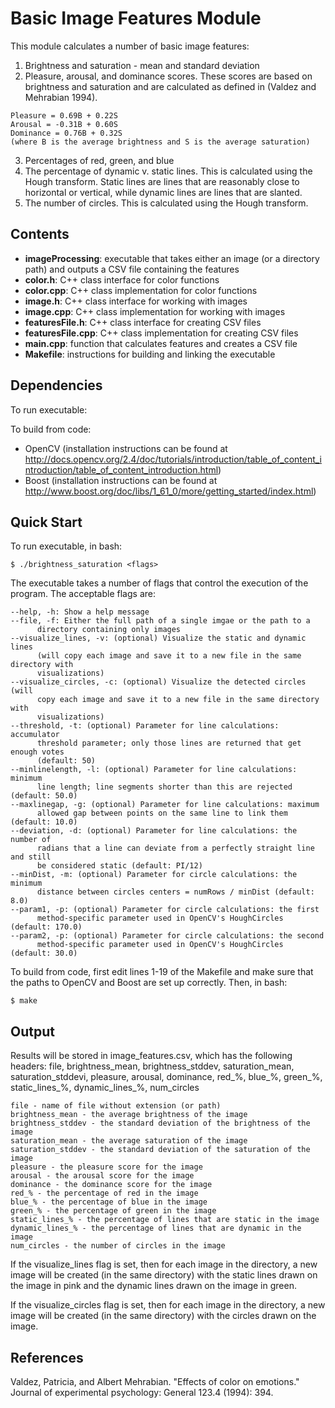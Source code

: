 # Basic Image Features Module

This module calculates a number of basic image features:

1. Brightness and saturation - mean and standard deviation
2. Pleasure, arousal, and dominance scores. These scores are based on
	   brightness and saturation and are calculated as defined in (Valdez and
	   Mehrabian 1994).
```
Pleasure = 0.69B + 0.22S
Arousal = -0.31B + 0.60S
Dominance = 0.76B + 0.32S
(where B is the average brightness and S is the average saturation)
```
3. Percentages of red, green, and blue
4. The percentage of dynamic v. static lines. This is calculated using the
	   Hough transform. Static lines are lines that are reasonably close to
	   horizontal or vertical, while dynamic lines are lines that are slanted.
5. The number of circles. This is calculated using the Hough transform.

## Contents
- **imageProcessing**: executable that takes either an image (or a directory path)
	and outputs a CSV file containing the features
- **color.h**: C++ class interface for color functions
- **color.cpp**: C++ class implementation for color functions
- **image.h**: C++ class interface for working with images
- **image.cpp**: C++ class implementation for working with images
- **featuresFile.h**: C++ class interface for creating CSV files
- **featuresFile.cpp**: C++ class implementation for creating CSV files
- **main.cpp**: function that calculates features and creates a CSV file
- **Makefile**: instructions for building and linking the executable

## Dependencies
To run executable:
<NONE>

To build from code:
- OpenCV (installation instructions can be found at
  http://docs.opencv.org/2.4/doc/tutorials/introduction/table_of_content_introduction/table_of_content_introduction.html)
- Boost (installation instructions can be found at
  http://www.boost.org/doc/libs/1_61_0/more/getting_started/index.html)

## Quick Start
To run executable, in bash:
```
$ ./brightness_saturation <flags>
```

The executable takes a number of flags that control the execution of the
program. The acceptable flags are:
```
--help, -h: Show a help message
--file, -f: Either the full path of a single imgae or the path to a
	  directory containing only images
--visualize_lines, -v: (optional) Visualize the static and dynamic lines
	  (will copy each image and save it to a new file in the same directory with
	  visualizations)
--visualize_circles, -c: (optional) Visualize the detected circles (will
	  copy each image and save it to a new file in the same directory with
	  visualizations)
--threshold, -t: (optional) Parameter for line calculations: accumulator
	  threshold parameter; only those lines are returned that get enough votes
	  (default: 50)
--minlinelength, -l: (optional) Parameter for line calculations: minimum
	  line length; line segments shorter than this are rejected (default: 50.0)
--maxlinegap, -g: (optional) Parameter for line calculations: maximum
	  allowed gap between points on the same line to link them (default: 10.0)
--deviation, -d: (optional) Parameter for line calculations: the number of
	  radians that a line can deviate from a perfectly straight line and still
	  be considered static (default: PI/12)
--minDist, -m: (optional) Parameter for circle calculations: the minimum
	  distance between circles centers = numRows / minDist (default: 8.0)
--param1, -p: (optional) Parameter for circle calculations: the first
	  method-specific parameter used in OpenCV's HoughCircles (default: 170.0)
--param2, -p: (optional) Parameter for circle calculations: the second
	  method-specific parameter used in OpenCV's HoughCircles (default: 30.0)
```

To build from code, first edit lines 1-19 of the Makefile and make sure that the
paths to OpenCV and Boost are set up correctly. Then, in bash:
```
$ make
```

## Output
Results will be stored in image_features.csv, which has the following headers:
file, brightness_mean, brightness_stddev, saturation_mean, saturation_stddevi,
pleasure, arousal, dominance, red_%, blue_%, green_%, static_lines_%,
dynamic_lines_%, num_circles

	file - name of file without extension (or path)
	brightness_mean - the average brightness of the image
	brightness_stddev - the standard deviation of the brightness of the image
	saturation_mean - the average saturation of the image
	saturation_stddev - the standard deviation of the saturation of the image
	pleasure - the pleasure score for the image
	arousal - the arousal score for the image
	dominance - the dominance score for the image
	red_% - the percentage of red in the image
	blue_% - the percentage of blue in the image
	green_% - the percentage of green in the image
	static_lines_% - the percentage of lines that are static in the image
	dynamic_lines_% - the percentage of lines that are dynamic in the image
	num_circles - the number of circles in the image

If the visualize_lines flag is set, then for each image in the directory, a new
image will be created (in the same directory) with the static lines drawn on the
image in pink and the dynamic lines drawn on the image in green.

If the visualize_circles flag is set, then for each image in the directory, a
new image will be created (in the same directory) with the circles drawn on the
image.

## References
Valdez, Patricia, and Albert Mehrabian. "Effects of color on emotions." Journal
of experimental psychology: General 123.4 (1994): 394.
